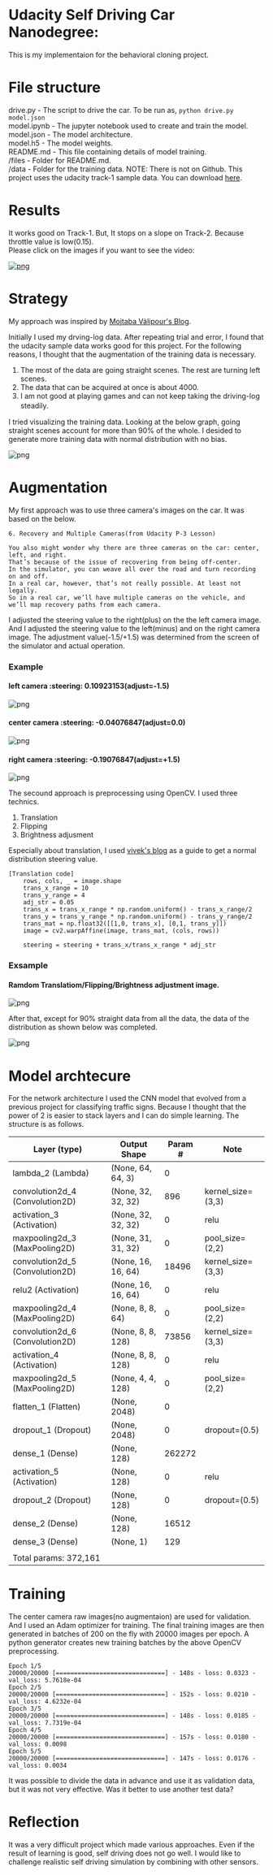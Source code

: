 # Udacity Self Driving Car Nanodegree:
This is my implementaion for the behavioral cloning project.

# File structure

drive.py - The script to drive the car. To be run as, ```python drive.py model.json```    
model.ipynb - The jupyter notebook used to create and train the model.     
model.json - The model architecture.    
model.h5 - The model weights.    
README.md - This file containing details of model training.    
/files - Folder for README.md.    
/data -  Folder for the training data. NOTE: There is not on Github. This project uses the udacity track-1 sample data. You can download [here]( https://d17h27t6h515a5.cloudfront.net/topher/2016/December/584f6edd_data/data.zip).   

# Results

It works good on Track-1. But, It stops on a slope on Track-2. Because throttle value is low(0.15).  
Please click on the images if you want to see the video:

[![png](files/result.png)](http://www.youtube.com/watch?v=KEnraN9jZYM)

# Strategy

My approach was inspired by [Mojtaba Vàlipour's Blog](https://medium.com/@ValipourMojtaba/my-approach-for-project-3-2545578a9319#.40pxekkl8).

Initially I used my drving-log data. After repeating trial and error, I found that the udacity sample data works good for this project. For the following reasons, I thought that the augmentation of the training data is necessary.

1. The most of the data are going straight scenes. The rest are turning left scenes. 
2. The data that can be acquired at once is about 4000.
3. I am not good at playing games and can not keep taking the driving-log steadily.　

I tried visualizing the training data. Looking at the below graph, going straight scenes account for more than 90% of the whole. I desided to generate more training data with normal distribution with no bias. 

![png](files/raw_steering.png)

# Augmentation

My first approach was to use three camera's images on the car. 
It was based on the below.

~~~~
6. Recovery and Multiple Cameras(from Udacity P-3 Lesson)

You also might wonder why there are three cameras on the car: center, left, and right.
That’s because of the issue of recovering from being off-center.
In the simulator, you can weave all over the road and turn recording on and off. 
In a real car, however, that’s not really possible. At least not legally.
So in a real car, we’ll have multiple cameras on the vehicle, and we’ll map recovery paths from each camera.
~~~~

I adjusted the steering value to the right(plus) on the the left camera image. And I adjusted the steering value to the left(minus) and on the right camera image. The adjustment value(-1.5/+1.5) was determined from the screen of the simulator and actual operation.

### Example
#### left camera :steering: 0.10923153(adjust=-1.5)
![png](files/left.png)

#### center camera :steering: -0.04076847(adjust=0.0)
![png](files/center.png)

#### right camera :steering: -0.19076847(adjust=+1.5)
![png](files/right.png)

The secound approach is preprocessing using OpenCV. I used three technics.

1. Translation
2. Flipping 
3. Brightness adjusment

Especially about translation, I used [vivek's blog](https://chatbotslife.com/using-augmentation-to-mimic-human-driving-496b569760a9#.cwnuen1pg) as a guide to get a normal distribution steering value. 

~~~~
[Translation code]
    rows, cols, _ = image.shape
    trans_x_range = 10
    trans_y_range = 4
    adj_str = 0.05
    trans_x = trans_x_range * np.random.uniform() - trans_x_range/2
    trans_y = trans_y_range * np.random.uniform() - trans_y_range/2
    trans_mat = np.float32([[1,0, trans_x], [0,1, trans_y]])
    image = cv2.warpAffine(image, trans_mat, (cols, rows))
    
    steering = steering + trans_x/trans_x_range * adj_str
~~~~

### Exsample
#### Ramdom Translatiom/Flipping/Brightness adjustment image.
![png](files/augment_image.png)

After that, except for 90% straight data from all the data, the data of the distribution as shown below was completed.

![png](files/gene_steering.png)

# Model archtecure

For the network architecture I used the CNN model that evolved from a previous project for classifying traffic signs.
Because I thought that the power of 2 is easier to stack layers and I can do simple learning.
The structure is as follows.

|Layer (type)                     |Output Shape          |Param #     |Note                          |   
|---------------------------------|----------------------|------------|------------------------------|
|lambda_2 (Lambda)                |(None, 64, 64, 3)     |0           |                              |             
|convolution2d_4 (Convolution2D)  |(None, 32, 32, 32)    |896         |kernel_size=(3,3)             |   
|activation_3 (Activation)        |(None, 32, 32, 32)    |0           |relu                          |   
|maxpooling2d_3 (MaxPooling2D)    |(None, 31, 31, 32)    |0           |pool_size=(2,2)               |   
|convolution2d_5 (Convolution2D)  |(None, 16, 16, 64)    |18496       |kernel_size=(3,3)             |   
|relu2 (Activation)               |(None, 16, 16, 64)    |0           |relu                          |   
|maxpooling2d_4 (MaxPooling2D)    |(None, 8, 8, 64)      |0           |pool_size=(2,2)               |   
|convolution2d_6 (Convolution2D)  |(None, 8, 8, 128)     |73856       |kernel_size=(3,3)             |   
|activation_4 (Activation)        |(None, 8, 8, 128)     |0           |relu                          |   
|maxpooling2d_5 (MaxPooling2D)    |(None, 4, 4, 128)     |0           |pool_size=(2,2)               |      
|flatten_1 (Flatten)              |(None, 2048)          |0           |                              |   
|dropout_1 (Dropout)              |(None, 2048)          |0           |dropout=(0.5)                 |   
|dense_1 (Dense)                  |(None, 128)           |262272      |                              |   
|activation_5 (Activation)        |(None, 128)           |0           |relu                          |   
|dropout_2 (Dropout)              |(None, 128)           |0           |dropout=(0.5)                 |   
|dense_2 (Dense)                  |(None, 128)           |16512       |                              |   
|dense_3 (Dense)                  |(None, 1)             |129         |                              |   
||||
|Total params: 372,161

# Training 

The center camera raw images(no augmentaion) are used for validation. And I used an Adam optimizer for training. 
The final training images are then generated in batches of 200 on the fly with 20000 images per epoch. A python generator creates new training batches by the above OpenCV preprocessing.

~~~~
Epoch 1/5
20000/20000 [==============================] - 148s - loss: 0.0323 - val_loss: 5.7618e-04
Epoch 2/5
20000/20000 [==============================] - 152s - loss: 0.0210 - val_loss: 4.6232e-04
Epoch 3/5
20000/20000 [==============================] - 148s - loss: 0.0185 - val_loss: 7.7319e-04
Epoch 4/5
20000/20000 [==============================] - 157s - loss: 0.0180 - val_loss: 0.0098
Epoch 5/5
20000/20000 [==============================] - 147s - loss: 0.0176 - val_loss: 0.0034
~~~~

It was possible to divide the data in advance and use it as validation data, but it was not very effective. Was it better to use another test data?

# Reflection

It was a very difficult project which made various approaches.
Even if the result of learning is good, self driving does not go well.
I would like to challenge realistic self driving simulation by combining with other sensors.
